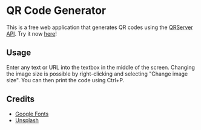 # QR Code Generator
This is a free web application that generates QR codes using the [QRServer API](http://qrserver.com). Try it now [here](https://emil-apps.github.io/qr-code-generator/)!

## Usage
Enter any text or URL into the textbox in the middle of the screen.
Changing the image size is possible by right-clicking and selecting "Change image size". You can then print the code using Ctrl+P.

## Credits
* [Google Fonts](http://fonts.google.com)
* [Unsplash](http://www.unsplash.com)
